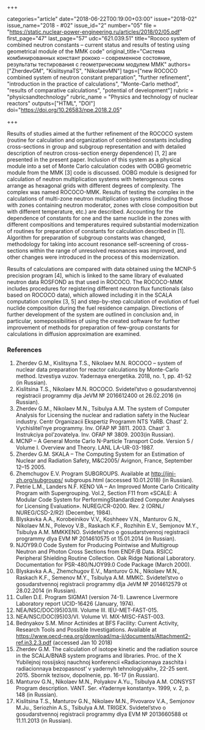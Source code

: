 +++

categories="article"
date="2018-06-22T00:19:00+03:00"
issue="2018-02"
issue_name="2018 - #02"
issue_id="2"
number="05"
file = "https://static.nuclear-power-engineering.ru/articles/2018/02/05.pdf"
first_page="47"
last_page="57"
udc="621.039.51"
title="Rococo system of combined neutron constants – current status and results of testing using geometrical module of the MMK code"
original_title="Система комбинированных констант рококо – современное состояние, результаты тестирования с геометрическим модулем ММК"
authors=["ZherdevGM", "KislitsynaTS", "NikolaevMN"]
tags=["new ROCOCO combined system of neutron constant preparation", "further refinement", "introduction in the practice of calculations", "Monte-Carlo method", "results of comparative calculations", "potential of development"]
rubric = "physicsandtechnology"
rubric_name = "Physics and technology of nuclear reactors"
outputs=["HTML", "DOI"]
doi="https://doi.org/10.26583/npe.2018.2.05"

+++

Results of studies aimed at the further refinement of the ROCOCO system (routine for calculation and organization of combined constants including cross-sections in group and subgroup representation and with detailed description of neutron cross-section energy dependence) [1, 2] are presented in the present paper. Inclusion of this system as a physical module into a set of Monte Carlo calculation codes with OOBG geometric module from the MMK [3] code is discussed. OOBG module is designed for calculation of neutron multiplication systems with heterogenous cores arrange as hexagonal grids with different degrees of complexity. The complex was named ROCOCO-MMK. Results of testing the complex in the calculations of multi-zone neutron multiplication systems (including those with zones containing neutron moderator, zones with close composition but with different temperature, etc.) are described. Accounting for the dependence of constants for one and the same nuclide in the zones with different compositions and temperatures required substantial modernization of routines for preparation of constants for calculation described in [1]. Algorithm for preparation of subgroup constants was changed, methodology for taking into account resonance self-screening of cross-sections within the range of unresolved resonances was improved, and other changes were introduced in the process of this modernization.

Results of calculations are compared with data obtained using the MCNP-5 precision program [4], which is linked to the same library of evaluated neutron data ROSFOND as that used in ROCOCO. The ROCOCO-MMK includes procedures for registering different neutron flux functionals (also based on ROCOCO data), which allowed including it in the SCALA computation complex [3, 5] and step-by-step calculation of evolution of fuel nuclide composition during the fuel residence campaign. Directions of further development of the system are outlined in conclusion and, in particular, somepossibilities of using the created software for further improvement of methods for preparation of few-group constants for calculations in diffusion approximation are examined.

### References

1. Zherdev G.M., Kislitsyna T.S., Nikolaev M.N. ROCOCO – system of nuclear data preparation for reactor calculations by Monte-Carlo method. Izvestiya vuzov. Yadernaya energetika. 2018, no. 1, pp. 41-52 (in Russian).
2. Kislitsina T.S., Nikolaev M.N. ROCOCO. Svidetel’stvo o gosudarstvennoj registracii programmy dlja JeVM № 2016612400 ot 26.02.2016 (in Russian).
3. Zherdev G.M., Nikolaev M.N., Tsibulya A.M. The system of Computer Analysis for Licensing the nuclear and radiation safety in the Nuclear industry. Centr Organizacii Ekspertiz Programm NTS YaRB. Chast’ 2. Vychislitel’nye programmy. Inv. OFAP № 3811. 2003. Chast’ 3. Instrukciya pol’zovatelya. Inv. OFAP № 3809. 2003(in Russian).
4. MCNP – A General Monte Carlo N-Particle Transport Code. Version 5 / Volume I. Overview and Theory. LANL LA-UR-03-1987.
5. Zherdev G.M. SKALA – The Computing System for an Estimation of Nuclear and Radiation Safety, M&C2005/ Avignon, France, September 12–15 2005.
6. Zhemchugov E.V. Program SUBGROUPS. Available at http://jini-zh.org/subgroups/ subgroups.html (accessed 10.01.2018) (in Russian).
7. Petrie L.M., Landers N.F. КENO VA – An Improved Monte Carlo Criticality Program with Supergrouping. Vol.2, Section F11 from «SCALE: A Modular Code System for PerformingStandardized Computer Analyses for Licensing Evaluation». NUREG/CR-0200. Rev. 2 (ORNL/ NUREG/CSD-2/R2) (December, 1984).
8. Blyskavka A.A., Korobeinikov V.V., Koshheev V.N., Manturov G.N., Nikolaev M.N., Polevoy V.B., Raskach K.F., Rozhihin E.V., Semjonov M.Y., Tsibulya A.M. MMKKENO. Svidetel’stvo o gosudarstvennoj registracii programmy dlya EVM № 2014610575 ot 15.01.2014 (in Russian).
9. NJOY99.0 Code System for Producing Pointwise and Multigroup Neutron and Photon Cross Sections from ENDF/B Data. RSICC Peripheral Shielding Routine Collection. Oak Ridge National Laboratory. Documentation for PSR-480/NJOY99.0 Code Package (March 2000).
10. Blyskavka A.A., Zhemchugov E.V., Manturov G.N., Nikolaev M.N., Raskach K.F., Semenov M.Y., Tsibulya A.M. MMKC. Svidetel’stvo o gosudarstvennoj registracii programmy dlja JeVM № 2014612579 ot 28.02.2014 (in Russian).
11. Cullen D.E. Program SIGMA1 (version 74-1). Lawrence Livermore Laboratory report UCID-16426 (January, 1974).
12. NEA/NSC/DOC(95)03/III. Volume III. IEU-MET-FAST-015.
13. NEA/NSC/DOC(95)03/VI. Volume VI. MIX-MISC-FAST-003.
14. Bednyakov S.M. Minor Actinides at BFS Facility: Current Activity, Research Tools and Possible Investigations. Available at https://www.oecd-nea.org/download/ma-ii/documents/Attachment2-ref.in3.2.3.pdf (accessed Jan 10 2018)
15. Zherdev G.M. The calculation of isotope kinetic and the radiation source in the SCALA/BNAB system programs and libraries. Proc. of the X Yubilejnoj rossijskoj nauchnoj konferencii «Radiacionnaya zaschita i radiacionnaya bezopasnost’ v yadernyh tehnologiyakh», 22-25 sent. 2015. Sbornik tezisov, dopolnenie, pp. 16-17 (in Russian).
16. Manturov G.N., Nikolaev M.N., Polyakov A.Yu., Tsibulya A.M. CONSYST Program description. VANT. Ser. «Yadernye konstanty». 1999, v. 2, p. 148 (in Russian).
17. Kislitsina T.S., Manturov G.N., Nikolaev M.N., Pivovarov V.A., Semjonov M.Ju., Seriozhin A.S., Tsibulya A.M. TRIGEX. Svidetel’stvo o gosudarstvennoj registracii programmy dlya EVM № 2013660588 ot 11.11.2013 (in Russian).